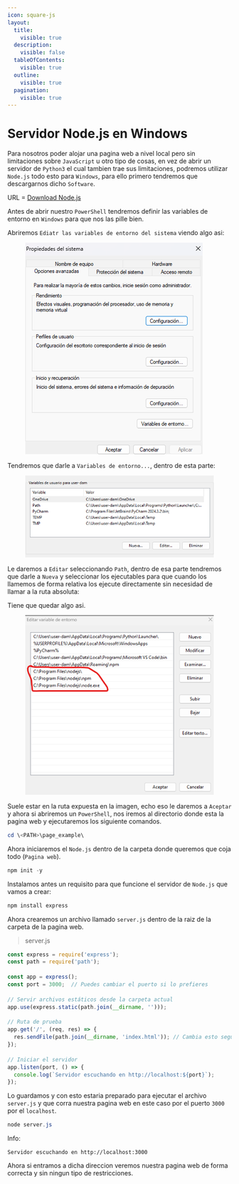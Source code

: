 ```yaml
---
icon: square-js
layout:
  title:
    visible: true
  description:
    visible: false
  tableOfContents:
    visible: true
  outline:
    visible: true
  pagination:
    visible: true
---
```


# Servidor Node.js en Windows

Para nosotros poder alojar una pagina web a nivel local pero sin limitaciones sobre `JavaScript` u otro tipo de cosas, en vez de abrir un servidor de `Python3` el cual tambien trae sus limitaciones, podremos utilizar `Node.js` todo esto para `Windows`, para ello primero tendremos que descargarnos dicho `Software`.

URL = [Download Node.js](https://nodejs.org/es)

Antes de abrir nuestro `PowerShell` tendremos definir las variables de entorno en `Windows` para que nos las pille bien.

Abriremos `Ediatr las variables de entorno del sistema` viendo algo asi:

<figure><img src="../.gitbook/assets/image (1) (1) (1) (1) (1) (1) (1) (1) (1) (1) (1) (1) (1) (1) (1) (1) (1).png" alt=""><figcaption></figcaption></figure>

Tendremos que darle a `Variables de entorno...`, dentro de esta parte:

<figure><img src="../.gitbook/assets/image (1) (1) (1) (1) (1) (1) (1) (1) (1) (1) (1) (1) (1) (1) (1) (1) (1) (1).png" alt=""><figcaption></figcaption></figure>

Le daremos a `Editar` seleccionando `Path`, dentro de esa parte tendremos que darle a `Nueva` y seleccionar los ejecutables para que cuando los llamemos de forma relativa los ejecute directamente sin necesidad de llamar a la ruta absoluta:

Tiene que quedar algo asi.

<figure><img src="../.gitbook/assets/image (2) (1) (1) (1) (1) (1) (1) (1) (1) (1) (1) (1) (1) (1) (1).png" alt=""><figcaption></figcaption></figure>

Suele estar en la ruta expuesta en la imagen, echo eso le daremos a `Aceptar` y ahora si abriremos un `PowerShell`, nos iremos al directorio donde esta la pagina web y ejecutaremos los siguiente comandos.

```powershell
cd \<PATH>\page_example\
```

Ahora iniciaremos el `Node.js` dentro de la carpeta donde queremos que coja todo (`Pagina web`).

```powershell
npm init -y
```

Instalamos antes un requisito para que funcione el servidor de `Node.js` que vamos a crear:

```powershell
npm install express
```

Ahora crearemos un archivo llamado `server.js` dentro de la raiz de la carpeta de la pagina web.

> server.js

```js
const express = require('express');
const path = require('path');

const app = express();
const port = 3000;  // Puedes cambiar el puerto si lo prefieres

// Servir archivos estáticos desde la carpeta actual
app.use(express.static(path.join(__dirname, '')));

// Ruta de prueba
app.get('/', (req, res) => {
  res.sendFile(path.join(__dirname, 'index.html')); // Cambia esto según tu archivo inicial
});

// Iniciar el servidor
app.listen(port, () => {
  console.log(`Servidor escuchando en http://localhost:${port}`);
});
```

Lo guardamos y con esto estaria preparado para ejecutar el archivo `server.js` y que corra nuestra pagina web en este caso por el puerto `3000` por el `localhost`.

```powershell
node server.js
```

Info:

```
Servidor escuchando en http://localhost:3000
```

Ahora si entramos a dicha direccion veremos nuestra pagina web de forma correcta y sin ningun tipo de restricciones.
